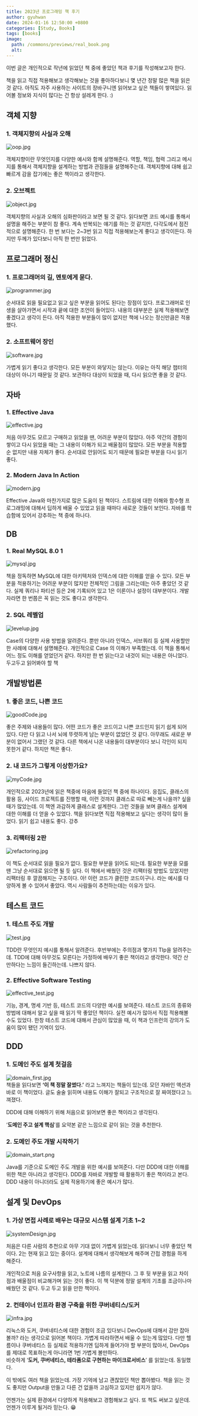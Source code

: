 ```yaml
---
title: 2023년 프로그래밍 책 후기
author: gyuhwan
date: 2024-01-16 12:50:00 +0800
categories: [Study, Books]
tags: [books]
image:
  path: /commons/previews/real_book.png
  alt: 
---
```


이번 글은 개인적으로 작년에 읽었던 책 중에 좋았던 책과 후기를 작성해보고자 한다.

책을 읽고 직접 적용해보고 생각해보는 것을 좋아하다보니 몇 년간 정말 많은 책을 읽은 것 같다. 아직도 자주 사용하는 사이트의 장바구니엔 읽어보고 싶은 책들이 쌓여있다. 읽어볼 정보와 지식이 많다는 건 항상 설레게 한다. :) 

## 객체 지향


### 1. **객체지향의 사실과 오해**

![oop.jpg](/commons/expierence/oop.jpg)

객체지향이란 무엇인지를 다양한 예시와 함께 설명해준다. 역할, 책임, 협력 그리고 메시지를 통해서 객체지향을 설계하는 방법과 관점들을 설명해주는데. 객체지향에 대해 쉽고 빠르게 감을 잡기에는 좋은 책이라고 생각한다.
    

### 2. **오브젝트**

![object.jpg](/commons/expierence/object.jpg)

객체지향의 사실과 오해의 심화판이라고 보면 될 것 같다. 읽다보면 코드 예시를 통해서 설명을 해주는 부분이 참 좋다. 계속 반복되는 얘기를 하는 것 같지만, 다각도에서 점진적으로 설명해준다. 한 번 보다는 2~3번 읽고 직접 적용해보는게 좋다고 생각이든다. 하지만 두께가 있다보니 아직 한 번만 읽었다.
    

## 프로그래머 정신


### 1. **프로그래머의 길, 멘토에게 묻다.**
    
![programmer.jpg](/commons/expierence/programmer.jpg)

순서대로 읽을 필요없고 읽고 싶은 부분을 읽어도 된다는 장점이 있다. 프로그래머로 인생을 살아가면서 시작과 끝에 대한 조언이 들어있다. 내용의 대부분은 실제 적용해보면 좋겠다고 생각이 든다. 아직 적용한 부분들이 많이 없지만 책에 나오는 정신만큼은 적용했다.
    



### 2. **소프트웨어 장인**

![software.jpg](/commons/expierence/software.jpg)

가볍게 읽기 좋다고 생각한다. 모든 부분이 와닿지는 않는다. 이유는 아직 해당 챕터의 대상이 아니기 때문일 것 같다. 보관하다 대상이 되었을 때, 다시 읽으면 좋을 것 같다.
    

## 자바



### 1. **Effective Java**

 ![effective.jpg](/commons/expierence/effective.jpg)   
 
처음 아무것도 모르고 구매하고 읽었을 땐, 어려운 부분이 많았다. 아주 약간의 경험이 쌓이고 다시 읽었을 때는 그 내용이 이해가 되고 배울점이 많았다. 모든 부분을 적용할 순 없지만 내용 자체가 좋다. 순서대로 안읽어도 되기 때문에 필요한 부분을 다시 읽기 좋다. 

### 2. **Modern Java In Action**

![modern.jpg](/commons/expierence/modern.jpg)

Effective Java와 마찬가지로 많은 도움이 된 책이다. 스트림에 대한 이해와 함수형 프로그래밍에 대해서 딥하게 배울 수 있었고 읽을 때마다 새로운 것들이 보인다. 자바를 학습함에 있어서 강추하는 책 중에 하나다.
    

## DB

### 1. **Real MySQL 8.0 1**

![mysql.jpg](/commons/expierence/mysql.jpg)

책을 정독하면 MySQL에 대한 아키텍처와 인덱스에 대한 이해를 얻을 수 있다. 모든 부분을 적용하기는 어려운 부분이 많지만 전체적인 그림을 그리는데는 아주 좋았던 것 같다. 실제 쿼리나 파티션 등은 2에 기록되어 있고 1은 이론이나 설정이 대부분이다.
개발자라면 한 번쯤은 꼭 읽는 것도 좋다고 생각한다.
    
### 2. **SQL 레벨업**

![levelup.jpg](/commons/expierence/levelup.jpg)
   
Case의 다양한 사용 방법을 알려준다. 뿐만 아니라 인덱스, 서브쿼리 등 실제 사용할만한 사례에 대해서 설명해준다. 개인적으로 Case 의 이해가 부족했는데. 이 책을 통해서 어느 정도 이해를 얻었던거 같다. 하지만 한 번 읽는다고 내것이 되는 내용은 아니었다. 두고두고 읽어봐야 할 책
    

## 개발방법론

### 1. **좋은 코드, 나쁜 코드**

![goodCode.jpg](/commons/expierence/goodCode.jpg)    

좋은 주제와 내용들이 많다. 어떤 코드가 좋은 코드이고 나쁜 코드인지 읽기 쉽게 되어 있다. 다만 다 읽고 나서 뇌에 뚜렷하게 남는 부분이 없었던 것 같다. 아무래도 새로운 부분이 없어서 그랬던 것 같다. 다른 책에서 나온 내용들이 대부분이다 보니 각인이 되지 못한거 같다. 하지만 책은 좋다.
    
### 2. **내 코드가 그렇게 이상한가요?**

![myCode.jpg](/commons/expierence/myCode.jpg)   

개인적으로 2023년에 읽은 책중에 마음에 들었던 책 중에 하나이다. 응집도, 클래스의 활용 등, 사이드 프로젝트를 진행할 때, 이런 것까지 클래스로 따로 빼는게 나을까? 싶을 때가 많았는데. 이 책엔 과감하게 클래스로 설계한다. 그런 것들을 보며 클래스 설계에 대한 이해를 더 얻을 수 있었다. 책을 읽다보면 직접 적용해보고 싶다는 생각이 많이 들었다. 읽기 쉽고 내용도 좋다. 강추
    
### 3. **리팩터링 2판**

![refactoring.jpg](/commons/expierence/refactoring.jpg) 

이 책도 순서대로 읽을 필요가 없다. 필요한 부분을 읽어도 되는데. 필요한 부분을 모를 땐 그냥 순서대로 읽으면 될 듯 싶다. 이 책에서 배웠던 것은 리팩터링 방법도 있었지만 리팩터링 후 깔끔해지는 구조이다. 아! 이런 코드가 클린한 코드이구나. 라는 예시를 다양하게 볼 수 있어서 좋았다. 역시 사람들이 추천하는데는 이유가 있다.
    

## 테스트 코드



### 1. **테스트 주도 개발**

![test.jpg](/commons/expierence/test.jpg)

TDD란 무엇인지 예시를 통해서 알려준다. 후반부에는 주의점과 몇가지 TIp을 알려주는데. TDD에 대해 아무것도 모른다는 가정하에 배우기 좋은 책이라고 생각한다. 약간 산만하다는 느낌이 들긴하는데. 나쁘지 않다.
    
### 2. **Effective Software Testing**

![effective_test.jpg](/commons/expierence/effective_test.jpg)  

기능, 경계, 명세 기반 등, 테스트 코드의 다양한 예시를 보여준다. 테스트 코드의 종류와 방법에 대해서 알고 싶을 때 읽기 딱 좋았던 책이다. 실전 예시가 많아서 직접 적용해볼 수도 있었다. 한창 테스트 코드에 대해서 관심이 많았을 때, 이 책과 인프런의 강의가 도움이 많이 됐던 기억이 있다.
    

## DDD

### 1. **도메인 주도 설계 첫걸음**
![domain_first.jpg](/commons/expierence/domain_first.jpg)   
책들을 읽다보면 **‘이 책 정말 잘썼다.’** 라고 느껴지는 책들이 있는데. 모던 자바인 액션과 바로 이 책이었다. 글도 술술 읽히며 내용도 이해가 잘되고 구조적으로 잘 짜여졌다고 느껴졌다.
    
DDD에 대해 이해하기 위해 처음으로 읽어보면 좋은 책이라고 생각된다. 
    
‘**도메인 주고 설계 핵심**’를 요약본 같은 느낌으로 같이 읽는 것을 추천한다.

### 2. **도메인 주도 개발 시작하기**

![domain_start.png](/commons/expierence/domain_start.png)    

Java를 기준으로 도메인 주도 개발을 위한 예시를 보여준다. 다만 DDD에 대한 이해를 위한 책은 아니라고 생각된다. DDD를 자바로 개발할 때 활용하기 좋은 책이라고 본다. DDD 내용이 아니더라도 실제 적용하기에 좋은 예시가 많다.
    

## 설계 및 DevOps

### 1. **가상 면접 사례로 배우는 대규모 시스템 설계 기초 1~2**

![systemDesign.jpg](/commons/expierence/systemDesign.jpg)   

처음은 다른 사람의 추천으로 아무 기대 없이 가볍게 읽었는데. 읽다보니 너무 좋았던 책이다. 2는 현재 읽고 있는 중이다. 설계에 대해서 생각해보게 해주며 간접 경험을 하게 해준다.
    
개인적으로 처음 요구사항을 읽고, 노트에 나름의 설계한다. 그 후 뒷 부분을 읽고 차이점과 배울점이 비교해가며 읽는 것이 좋다. 이 책 덕분에 정말 설계의 기초를 조금이나마 배웠던 것 같다. 두고 두고 읽을 만한 책이다.
    


### 2. **컨테이너 인프라 환경 구축을 위한 쿠버네티스/도커**

![infra.jpg](/commons/expierence/infra.jpg)

리눅스와 도커, 쿠버네티스에 대한 경험이 조금 있다보니 DevOps에 대해서 감만 잡아볼까? 라는 생각으로 읽어본 책이다. 가볍게 따라하면서 배울 수 있는게 많았다. 다만 헬름이나 쿠버네티스 등 실제로 적용하기엔 딥하게 들어가야 할 부분이 많아서, DevOps를 제대로 목표하는게 아니라면 1번 가볍게 볼만하다.  
비슷하게 ‘**도커, 쿠버네티스, 테라폼으로 구현하는 마이크로서비스**’ 를 읽었는데. 동일했다. 
    


이 밖에도 여러 책을 읽었는데. 가장 기억에 남고 괜찮았던 책만 뽑아봤다. 책을 읽는 것도 좋지만 Output을 만들고 다른 건 없을까 고심하고 있지만 쉽지가 않다. 

언젠가는 실제 환경에서 다양하게 적용해보고 경험해보고 싶다. 또 책도 써보고 싶은데. 언젠가 이루게 될거라 믿는다. 😁